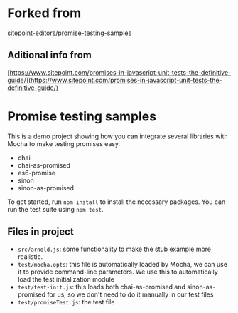 # Forked from

[sitepoint-editors/promise-testing-samples](sitepoint-editors/promise-testing-samples)

## Aditional info from

[https://www.sitepoint.com/promises-in-javascript-unit-tests-the-definitive-guide/](https://www.sitepoint.com/promises-in-javascript-unit-tests-the-definitive-guide/)

# Promise testing samples

This is a demo project showing how you can integrate several libraries with Mocha to make testing promises easy.

- chai
- chai-as-promised
- es6-promise
- sinon
- sinon-as-promised

To get started, run `npm install` to install the necessary packages. You can run the test suite using `npm test`.

## Files in project

- `src/arnold.js`: some functionality to make the stub example more realistic.
- `test/mocha.opts`: this file is automatically loaded by Mocha, we can use it to provide command-line parameters. We use this to automatically load the test initialization module
- `test/test-init.js`: this loads both chai-as-promised and sinon-as-promised for us, so we don't need to do it manually in our test files
- `test/promiseTest.js`: the test file
